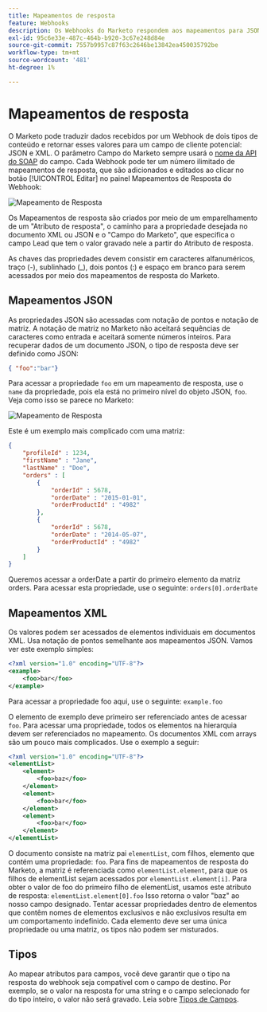 ```yaml
---
title: Mapeamentos de resposta
feature: Webhooks
description: Os Webhooks do Marketo respondem aos mapeamentos para JSON e XML, mapeiam atributos para campos de clientes potenciais com nomes de API do SOAP, notação de pontos e matrizes e compatibilidade de tipo.
exl-id: 95c6e33e-487c-464b-b920-3c67e248d84e
source-git-commit: 7557b9957c87f63c2646be13842ea450035792be
workflow-type: tm+mt
source-wordcount: '481'
ht-degree: 1%

---
```


# Mapeamentos de resposta

O Marketo pode traduzir dados recebidos por um Webhook de dois tipos de conteúdo e retornar esses valores para um campo de cliente potencial: JSON e XML. O parâmetro Campo do Marketo sempre usará o [nome da API do SOAP](../rest-api/fields.md) do campo. Cada Webhook pode ter um número ilimitado de mapeamentos de resposta, que são adicionados e editados ao clicar no botão [!UICONTROL Editar] no painel Mapeamentos de Resposta do Webhook:

![Mapeamento de Resposta](assets/response-mapping.png)

Os Mapeamentos de resposta são criados por meio de um emparelhamento de um &quot;Atributo de resposta&quot;, o caminho para a propriedade desejada no documento XML ou JSON e o &quot;Campo do Marketo&quot;, que especifica o campo Lead que tem o valor gravado nele a partir do Atributo de resposta.

As chaves das propriedades devem consistir em caracteres alfanuméricos, traço (-), sublinhado (_), dois pontos (:) e espaço em branco para serem acessados por meio dos mapeamentos de resposta do Marketo.

## Mapeamentos JSON

As propriedades JSON são acessadas com notação de pontos e notação de matriz. A notação de matriz no Marketo não aceitará sequências de caracteres como entrada e aceitará somente números inteiros. Para recuperar dados de um documento JSON, o tipo de resposta deve ser definido como JSON:

```json
{ "foo":"bar"}
```

Para acessar a propriedade `foo` em um mapeamento de resposta, use o `name` da propriedade, pois ela está no primeiro nível do objeto JSON, `foo`. Veja como isso se parece no Marketo:

![Mapeamento de Resposta](assets/json-resp.png)

Este é um exemplo mais complicado com uma matriz:

```json
{
    "profileId" : 1234,
    "firstName" : "Jane",
    "lastName" : "Doe",
    "orders" : [
        {
            "orderId" : 5678,
            "orderDate" : "2015-01-01",
            "orderProductId" : "4982"
        },
        {
            "orderId" : 5678,
            "orderDate" : "2014-05-07",
            "orderProductId" : "4982"
        }
    ]
}
```

Queremos acessar a orderDate a partir do primeiro elemento da matriz orders. Para acessar esta propriedade, use o seguinte: `orders[0].orderDate`

## Mapeamentos XML

Os valores podem ser acessados de elementos individuais em documentos XML. Usa notação de pontos semelhante aos mapeamentos JSON. Vamos ver este exemplo simples:

```xml
<?xml version="1.0" encoding="UTF-8"?>
<example>
    <foo>bar</foo>
</example>
```

Para acessar a propriedade foo aqui, use o seguinte: `example.foo`

O elemento de exemplo deve primeiro ser referenciado antes de acessar `foo`. Para acessar uma propriedade, todos os elementos na hierarquia devem ser referenciados no mapeamento. Os documentos XML com arrays são um pouco mais complicados. Use o exemplo a seguir:

```xml
<?xml version="1.0" encoding="UTF-8"?>
<elementList>
    <element>
        <foo>baz</foo>
    </element>
    <element>
        <foo>bar</foo>
    </element>
    <element>
        <foo>bar</foo>
    </element>
</elementList>
```

O documento consiste na matriz pai `elementList`, com filhos, elemento que contém uma propriedade: `foo`. Para fins de mapeamentos de resposta do Marketo, a matriz é referenciada como `elementList.element`, para que os filhos de elementList sejam acessados por `elementList.element[i]`. Para obter o valor de foo do primeiro filho de elementList, usamos este atributo de resposta: `elementList.element[0].foo` Isso retorna o valor &quot;baz&quot; ao nosso campo designado. Tentar acessar propriedades dentro de elementos que contêm nomes de elementos exclusivos e não exclusivos resulta em um comportamento indefinido. Cada elemento deve ser uma única propriedade ou uma matriz, os tipos não podem ser misturados.

## Tipos

Ao mapear atributos para campos, você deve garantir que o tipo na resposta do webhook seja compatível com o campo de destino. Por exemplo, se o valor na resposta for uma string e o campo selecionado for do tipo inteiro, o valor não será gravado. Leia sobre [Tipos de Campos](../rest-api/field-types.md).
